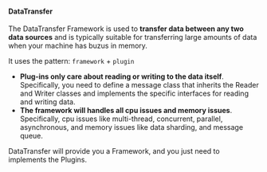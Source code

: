 #### DataTransfer

The DataTransfer Framework is used to **transfer data between any two data sources** and is typically suitable for transferring large amounts of data when your machine has buzus in memory.

It uses the pattern: `framework` + `plugin`

- **Plug-ins only care about reading or writing to the data itself**. Specifically, you need to define a message class that inherits the Reader and Writer classes and implements the specific interfaces for reading and writing data. 
- **The framework will handles all cpu issues and memory issues**. Specifically, cpu issues like multi-thread, concurrent, parallel, asynchronous, and memory issues like data sharding, and message queue.

DataTransfer will provide you a Framework, and you just need to implements the Plugins.
